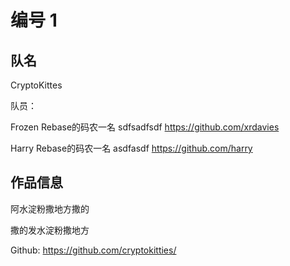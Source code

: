 # 编号 1



## 队名

CryptoKittes



队员：

Frozen Rebase的码农一名 sdfsadfsdf https://github.com/xrdavies

Harry Rebase的码农一名 asdfasdf https://github.com/harry





## 作品信息

阿水淀粉撒地方撒的

撒的发水淀粉撒地方





Github: https://github.com/cryptokitties/



